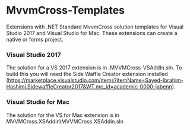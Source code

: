 # MvvmCross-Templates
Extensions with .NET Standard MvvmCross solution templates for Visual Studio 2017 and Visual Studio for Mac. These extensions can create a native or forms project.

### Visual Studio 2017

The solution for a VS 2017 extension is in .MVVMCross-VSAddIn.sln. To build this you will need the Side Waffle Creator extension installed (https://marketplace.visualstudio.com/items?itemName=Sayed-Ibrahim-Hashimi.SidewaffleCreator2017&WT.mc_id=academic-0000-jabenn).

### Visual Studio for Mac

The solution for the VS for Mac extension is in MVVMCross.XSAddin\MVVMCross.XSAddin.sln
